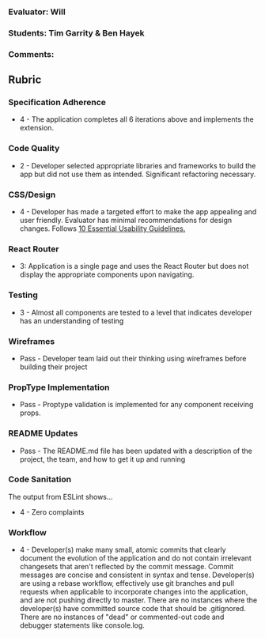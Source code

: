 ### Evaluator: Will
### Students: Tim Garrity & Ben Hayek
### Comments:

## Rubric

### Specification Adherence

- 4 - The application completes all 6 iterations above and implements the extension.

### Code Quality

- 2 - Developer selected appropriate libraries and frameworks to build the app but did not use them as intended. Significant refactoring necessary.

### CSS/Design

- 4 - Developer has made a targeted effort to make the app appealing and user friendly. Evaluator has minimal recommendations for design changes. Follows [10 Essential Usability Guidelines.](https://speckyboy.com/10-essential-web-application-usability-guidelines/)

### React Router

- 3: Application is a single page and uses the React Router but does not display the appropriate components upon navigating.

### Testing

- 3 - Almost all components are tested to a level that indicates developer has an understanding of testing

### Wireframes

- Pass - Developer team laid out their thinking using wireframes before building their project

### PropType Implementation

- Pass - Proptype validation is implemented for any component receiving props.

### README Updates

- Pass - The README.md file has been updated with a description of the project, the team, and how to get it up and
  running

### Code Sanitation

The output from ESLint shows…

- 4 - Zero complaints

### Workflow

- 4 - Developer(s) make many small, atomic commits that clearly document the evolution of the application and do not contain irrelevant changesets that aren't reflected by the commit message. Commit messages are concise and consistent in syntax and tense. Developer(s) are using a rebase workflow, effectively use git branches and pull requests when applicable to incorporate changes into the application, and are not pushing directly to master. There are no instances where the developer(s) have committed source code that should be .gitignored. There are no instances of "dead" or commented-out code and debugger statements like console.log.
